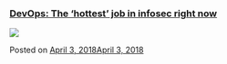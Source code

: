 
### [DevOps: The ‘hottest’ job in infosec right now](https://fazthebro.com/2018/04/03/devops-the-hottest-job-in-infosec-right-now/)

![](https://fazthebro.com/wp-content/uploads/2018/04/d9b.jpg)

Posted on [April 3, 2018April 3, 2018](https://fazthebro.com/2018/04/03/ftb-rants-ryanair/)
